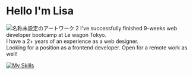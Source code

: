 # Hello I'm Lisa
![名称未設定のアートワーク 2](https://github.com/Lisatknc/Lisatknc/assets/136877239/00574d75-7d63-412c-921e-2e2d02a08ebb)
I've successfully finished 9-weeks web developer bootcamp at Le wagon Tokyo.<br>
I have a 2+ years of an experience as a web designer.<br>
Looking for a position as a frontend developer.
Open for a remote work as well!

[![My Skills](https://skillicons.dev/icons?i=html,css,bootstrap,js,figma,heroku,ai,ps,xd,pr,ruby,sass,rails,vscode)](https://skillicons.dev)
